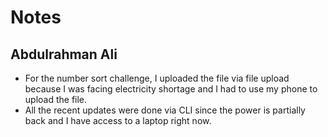 # Notes

## Abdulrahman Ali

- For the number sort challenge, I uploaded the file via file upload because I
was facing electricity shortage and I had to use my phone to upload the file.
- All the recent updates were done via CLI since the power is partially back and
I have access to a laptop right now.
